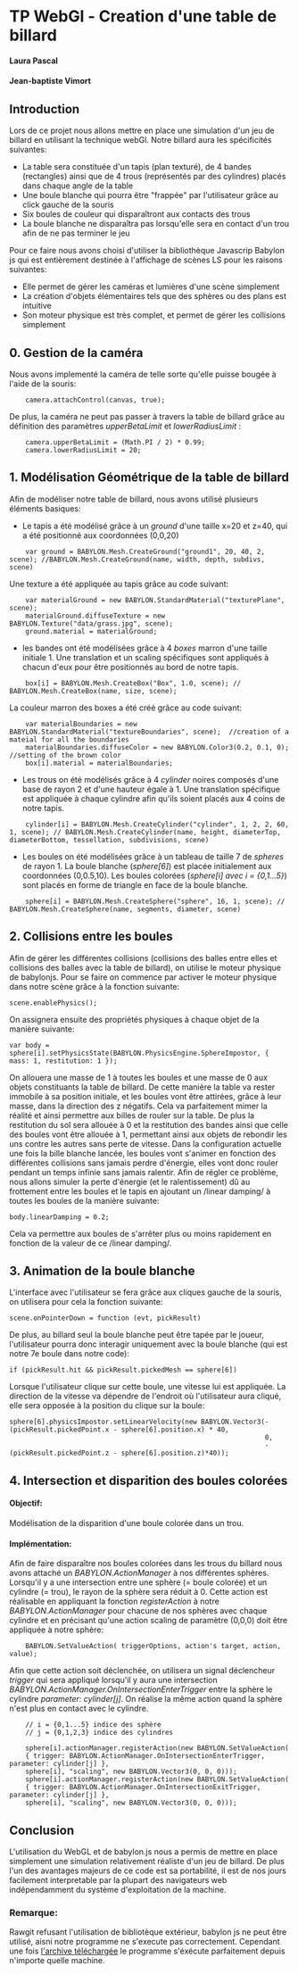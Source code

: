 # TP WebGl - Creation d'une table de billard


#### Laura Pascal 
#### Jean-baptiste Vimort 


## Introduction
Lors de ce projet nous allons mettre en place une simulation d'un jeu de billard en utilisant la technique webGl. Notre billard aura les spécificités suivantes:
- La table sera constituée d'un tapis (plan texturé), de 4 bandes (rectangles) ainsi que de 4 trous (représentés par des cylindres) placés dans chaque angle de la table
- Une boule blanche qui pourra être "frappée" par l'utilisateur grâce au click gauche de la souris
- Six boules de couleur qui disparaîtront aux contacts des trous
- La boule blanche ne disparaîtra pas lorsqu'elle sera en contact d'un trou afin de ne pas terminer le jeu

Pour ce faire nous avons choisi d'utiliser la bibliothèque Javascrip Babylon js qui est entièrement destinée à l'affichage de scènes LS pour les raisons suivantes:
- Elle permet de gérer les caméras et lumières d'une scène simplement 
- La création d'objets élémentaires tels que des sphères ou des plans est intuitive
- Son moteur physique est très complet, et permet de gérer les collisions simplement

## 0. Gestion de la caméra
Nous avons implementé la caméra de telle sorte qu'elle puisse bougée à l'aide de la souris: 
```
	camera.attachControl(canvas, true);
```

De plus, la caméra ne peut pas passer à travers la table de billard grâce au définition des paramètres _upperBetaLimit_ et _lowerRadiusLimit_ : 
```
	camera.upperBetaLimit = (Math.PI / 2) * 0.99; 
	camera.lowerRadiusLimit = 20;
```


## 1. Modélisation Géométrique de la table de billard
Afin de modéliser notre table de billard, nous avons utilisé plusieurs éléments basiques: 
- Le tapis a été modélisé grâce à un _ground_ d'une taille x=20 et z=40, qui a été positionné aux coordonnées (0,0,20) 
```
	var ground = BABYLON.Mesh.CreateGround("ground1", 20, 40, 2, scene); //BABYLON.Mesh.CreateGround(name, width, depth, subdivs, scene)
```

Une texture a été appliquée au tapis grâce au code suivant:
```
	var materialGround = new BABYLON.StandardMaterial("texturePlane", scene);
	materialGround.diffuseTexture = new BABYLON.Texture("data/grass.jpg", scene);
	ground.material = materialGround;
```

- les bandes ont été modélisées grâce à 4 _boxes_ marron d'une taille initiale 1. Une translation et un scaling spécifiques sont appliqués à chacun d'eux pour être positionnés au bord de notre tapis.
```
	box[i] = BABYLON.Mesh.CreateBox("Box", 1.0, scene); // BABYLON.Mesh.CreateBox(name, size, scene);
```

La couleur marron des boxes a été créé grâce au code suivant:
```
	var materialBoundaries = new BABYLON.StandardMaterial("textureBoundaries", scene);  //creation of a mateial for all the boundaries
	materialBoundaries.diffuseColor = new BABYLON.Color3(0.2, 0.1, 0); //setting of the brown color
	box[i].material = materialBoundaries;
```

- Les trous on été modélisés grâce à 4 _cylinder_ noires composés d'une base de rayon 2 et d'une hauteur égale à 1. Une translation spécifique est appliquée à chaque cylindre afin qu'ils soient placés aux 4 coins de notre tapis.
```
	cylinder[i] = BABYLON.Mesh.CreateCylinder("cylinder", 1, 2, 2, 60, 1, scene); // BABYLON.Mesh.CreateCylinder(name, height, diameterTop, diameterBottom, tessellation, subdivisions, scene)
```

- Les boules on été modélisées grâce à un tableau de taille 7 de _spheres_ de rayon 1. La boule blanche (_sphere[6]_) est placée initialement aux coordonnées (0,0.5,10). Les boules colorées (_sphere[i] avec i = {0,1...5}_) sont placés en forme de triangle en face de la boule blanche. 
```
	sphere[i] = BABYLON.Mesh.CreateSphere("sphere", 16, 1, scene); // BABYLON.Mesh.CreateSphere(name, segments, diameter, scene)
```

## 2. Collisions entre les boules 
Afin de gérer les différentes collisions (collisions des balles entre elles et collisions des balles avec la table de billard), on utilise le moteur physique de babylonjs. Pour se faire on commence par activer le moteur physique dans notre scène grâce à la fonction suivante:
```
scene.enablePhysics();
```
On assignera ensuite des propriétés physiques à chaque objet de la manière suivante:
```
var body = sphere[i].setPhysicsState(BABYLON.PhysicsEngine.SphereImpostor, { mass: 1, restitution: 1 });
```
On allouera une masse de 1 à toutes les boules et une masse de 0 aux objets constituants la table de billard. De cette manière la table va rester immobile à sa position initiale, et les boules vont être attirées, grâce à leur masse, dans la direction des z négatifs. Cela va parfaitement mimer la réalité et ainsi permettre aux billes de rouler sur la table. De plus la restitution du sol sera allouée à 0 et la restitution des bandes ainsi que celle des boules vont être allouée à 1, permettant ainsi aux objets de rebondir les uns contre les autres sans perte de vitesse.
Dans la configuration actuelle une fois la bille blanche lancée, les boules vont s'animer en fonction des différentes collisions sans jamais perdre d'énergie, elles vont donc rouler pendant un temps infinie sans jamais ralentir. Afin de régler ce problème, nous allons simuler la perte d'énergie (et le ralentissement) dû au frottement entre les boules et le tapis en ajoutant un /linear damping/ à toutes les boules de la manière suivante:
```
body.linearDamping = 0.2;
```
Cela va permettre aux boules de s'arrêter plus ou moins rapidement en fonction de la valeur de ce /linear damping/.

## 3. Animation de la boule blanche
L'interface avec l'utilisateur se fera grâce aux cliques gauche de la souris, on utilisera pour cela la fonction suivante:
```
scene.onPointerDown = function (evt, pickResult) 
```
De plus, au billard seul la boule blanche peut être tapée par le joueur, l'utilisateur pourra donc interagir uniquement avec la boule blanche (qui est notre 7e boule dans notre code):
```
if (pickResult.hit && pickResult.pickedMesh == sphere[6])
```
Lorsque l'utilisateur clique sur cette boule, une vitesse lui est appliquée. La direction de la vitesse va dépendre de l'endroit où l'utilisateur aura cliqué, elle sera opposée à la position du clique sur la boule:
```
sphere[6].physicsImpostor.setLinearVelocity(new BABYLON.Vector3(-(pickResult.pickedPoint.x - sphere[6].position.x) * 40,
                                                                0,
                                                                -(pickResult.pickedPoint.z - sphere[6].position.z)*40));
```


## 4. Intersection et disparition des boules colorées
#### Objectif:
Modélisation de la disparition d'une boule colorée dans un trou.
#### Implémentation:
Afin de faire disparaître nos boules colorées dans les trous du billard nous avons attaché un _BABYLON.ActionManager_ à nos différentes sphères. Lorsqu'il y a une intersection entre une sphère (= boule colorée) et un cylindre (= trou), le rayon de la sphère sera réduit à 0. Cette action est réalisable en appliquant la fonction _registerAction_ à notre _BABYLON.ActionManager_ pour chacune de nos sphères avec chaque cylindre et en précisant qu'une action scaling de paramètre (0,0,0) doit être appliquée à notre sphère: 
```
	BABYLON.SetValueAction( triggerOptions, action's target, action, value);
```

Afin que cette action soit déclenchée, on utilisera un signal déclencheur _trigger_ qui sera appliqué lorsqu'il y aura une intersection _BABYLON.ActionManager.OnIntersectionEnterTrigger_ entre la sphère le cylindre _parameter: cylinder[j]_. On réalise la même action quand la sphère n'est plus en contact avec le cylindre. 
```
	// i = {0,1...5} indice des sphère
	// j = {0,1,2,3} indice des cylindres

	sphere[i].actionManager.registerAction(new BABYLON.SetValueAction(
	{ trigger: BABYLON.ActionManager.OnIntersectionEnterTrigger, parameter: cylinder[j] },
	sphere[i], "scaling", new BABYLON.Vector3(0, 0, 0)));
	sphere[i].actionManager.registerAction(new BABYLON.SetValueAction(
	{ trigger: BABYLON.ActionManager.OnIntersectionExitTrigger, parameter: cylinder[j] },
	sphere[i], "scaling", new BABYLON.Vector3(0, 0, 0)));
```

## Conclusion
L'utilisation du WebGL et de babylon.js nous a permis de mettre en place simplement une simulation relativement réaliste d'un jeu de billard. De plus l'un des avantages majeurs de ce code est sa portabilité, il est de nos jours facilement interpretable par la plupart des navigateurs web indépendamment du système d'exploitation de la machine. 

### Remarque: 
Rawgit refusant l'utilisation de bibliotèque extérieur, babylon js ne peut être utilisé, aisni notre programme ne s'execute pas correctement. Cependant une fois [l'archive téléchargée](https://github.com/jbvimort/TP-WebGL) le programme s'éxécute parfaitement depuis n'importe quelle machine.
